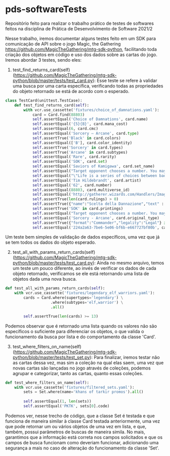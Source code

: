 # pds-softwareTests
Repositório feito para realizar o trabalho prático de testes de softwares feitos na disciplina de Prática de Desenvolvimento de Software 2021/2


Nesse trabalho, iremos documentar alguns testes feito em um SDK para comunicação de API sobre o jogo Magic, the Gathering https://github.com/MagicTheGathering/mtg-sdk-python, facilitando toda criação dos objetos em código e uso dos dados sobre as cartas do jogo. Iremos abordar 3 testes, sendo eles:

1. test_find_returns_card(self) (https://github.com/MagicTheGathering/mtg-sdk-python/blob/master/tests/test_card.py): Esse teste se refere à validar uma busca por uma carta específica, verificando todas as propriedades do objeto retornado se está de acordo com o esperado. 

```python
class TestCard(unittest.TestCase):
    def test_find_returns_card(self):
        with vcr.use_cassette('fixtures/choice_of_damnations.yaml'):
            card = Card.find(88803)
            self.assertEqual('Choice of Damnations', card.name)
            self.assertEqual('{5}{B}', card.mana_cost)
            self.assertEqual(6, card.cmc)
            self.assertEqual('Sorcery — Arcane', card.type)
            self.assertTrue('Black' in card.colors)
            self.assertEqual(['B'], card.color_identity)
            self.assertTrue('Sorcery' in card.types)
            self.assertTrue('Arcane' in card.subtypes)
            self.assertEqual('Rare', card.rarity)
            self.assertEqual('SOK', card.set)
            self.assertEqual('Saviors of Kamigawa', card.set_name)
            self.assertEqual("Target opponent chooses a number. You may have that player lose that much life. If you don't, that player sacrifices all but that many permanents.", card.text)
            self.assertEqual("\"Life is a series of choices between bad and worse.\" —Toshiro Umezawa", card.flavor)
            self.assertEqual('Tim Hildebrandt', card.artist)
            self.assertEqual('62', card.number)
            self.assertEqual(88803, card.multiverse_id)
            self.assertEqual('http://gatherer.wizards.com/Handlers/Image.ashx?multiverseid=88803&type=card', card.image_url)
            self.assertTrue(len(card.rulings) > 0)
            self.assertTrue({"name":"Scelta della Dannazione","text" : "L'avversario bersaglio sceglie un numero. Puoi far perdere a quel giocatore un ammontare di punti vita pari a quel numero. Se non lo fai, quel giocatore sacrifica tutti i permanenti tranne un numero di permanenti pari al numero scelto.","flavor" : "\"La vita è una sequela di scelte tra male e peggio.\"\n—Toshiro Umezawa","imageUrl":"http://gatherer.wizards.com/Handlers/Image.ashx?multiverseid=105393&type=card","language":"Italian","multiverseid":105393} in card.foreign_names)
            self.assertTrue('SOK' in card.printings)
            self.assertEqual("Target opponent chooses a number. You may have that player lose that much life. If you don't, that player sacrifices all but that many permanents.", card.original_text)
            self.assertEqual('Sorcery - Arcane', card.original_type)
            self.assertTrue({"format":"Commander","legality":"Legal"} in card.legalities)
            self.assertEqual('224a2a63-7be6-5e06-bf6b-e667727bf80b', card.id)**
```
Um teste bem simples de validação de dados específicos, uma vez que já se tem todos os dados do objeto esperado.

2. test_all_with_params_return_cards(self) (https://github.com/MagicTheGathering/mtg-sdk-python/blob/master/tests/test_card.py): Ainda no mesmo arquivo, temos um teste um pouco diferente, ao invés de verificar os dados de cada objeto retornado, verificamos se ele está retornando uma lista de objetos dada uma nova busca.

```python
def test_all_with_params_return_cards(self):
    with vcr.use_cassette('fixtures/legendary_elf_warriors.yaml'):
        cards = Card.where(supertypes='legendary') \
                    .where(subtypes='elf,warrior') \
                    .all()

        self.assertTrue(len(cards) >= 13)
```
Podemos observar que é retornado uma lista quando os valores não são específicos o suficiente para diferenciar os objetos, o que valida o funcionamento da busca por lista e do comportamento da classe 'Card'.

3.  test_where_filters_on_name(self) (https://github.com/MagicTheGathering/mtg-sdk-python/blob/master/tests/test_set.py): Para finalizar, iremos testar não as cartas dessa vez, mas sim a coleção na qual elas saem, uma vez que novas cartas são lançadas no jogo através de coleções, podemos agrupar e categorizar, tanto as cartas, quanto essas coleções.

```python
def test_where_filters_on_name(self):
    with vcr.use_cassette('fixtures/filtered_sets.yaml'):
        sets = Set.where(name='khans of tarkir promos').all()
            
        self.assertEqual(1, len(sets))
        self.assertEqual('PKTK', sets[0].code)
```
Podemos ver, nesse trecho de código, que a classe Set é testada e que funciona de maneira similar à classe Card testada anteriormente, uma vez que pode retornar um ou vários objetos de uma vez em lista, e que, também, possui parâmetros de buscas de maneira simila. No mais, garantimos que a informação está correta nos campos solicitados e que os campos de busca funcionam como deveriam funcionar, adicionando uma segurança a mais no caso de alteração do funcionamento da classe 'Set'.

